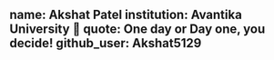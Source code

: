 name: Akshat Patel 
institution: Avantika University 🚩 
quote: One day or Day one, you decide! 
github_user: Akshat5129
---
